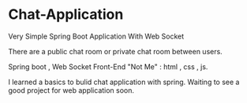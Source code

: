 # Chat-Application
Very Simple Spring Boot Application With Web Socket


There are a public chat room or private chat room between users.

Spring boot  , Web Socket 
Front-End "Not Me" : html , css , js.

I learned a basics to bulid chat application with spring.
Waiting to see a good project for web application soon.
